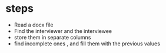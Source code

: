 # steps

- Read a docx file
- Find the interviewer and the interviewee
- store them in separate columns
- find incomplete ones , and fill them with the previous values
  